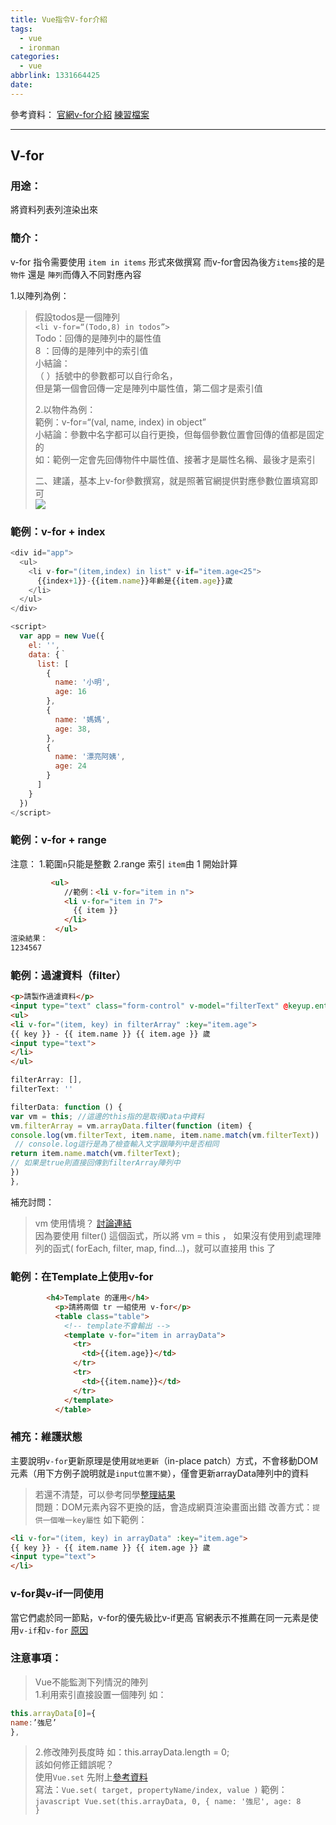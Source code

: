 ```yaml
---
title: Vue指令V-for介紹
tags:
  - vue
  - ironman
categories:
  - vue
abbrlink: 1331664425
date:
---
```


參考資料：
[官網v-for介紹](https://cn.vuejs.org/v2/guide/list.html)
[練習檔案](https://codepen.io/chunwen/pen/xvYyRG?editors=1010)
<!-- more -->
- - - -
## V-for
### 用途：
將資料列表列渲染出來

### 簡介：
v-for 指令需要使用 `item in items` 形式來做撰寫
而v-for會因為後方`items`接的是 `物件` 還是 `陣列`而傳入不同對應內容

 1.以陣列為例：
> 假設todos是一個陣列  
> `<li v-for=“(Todo,8) in todos”>`  
> Todo：回傳的是陣列中的屬性值  
> 8 ：回傳的是陣列中的索引值  
> 小結論：  
> （ ）括號中的參數都可以自行命名，  
> 但是第一個會回傳一定是陣列中屬性值，第二個才是索引值  
>   
> 2.以物件為例：  
> 範例：v-for=“(val, name, index) in object”  
> 小結論：參數中名字都可以自行更換，但每個參數位置會回傳的值都是固定的  
> 如：範例一定會先回傳物件中屬性值、接著才是屬性名稱、最後才是索引  
>   
> 二、建議，基本上v-for參數撰寫，就是照著官網提供對應參數位置填寫即可  
![](https://i.imgur.com/aD5asbF.png)

### 範例：v-for + index
```javascript
<div id="app">
  <ul>
    <li v-for="(item,index) in list" v-if="item.age<25">
      {{index+1}}-{{item.name}}年齡是{{item.age}}歲
    </li>
  </ul>
</div>

<script>
  var app = new Vue({
    el: '',
    data: {｀
      list: [
        {
          name: '小明',
          age: 16
        },
        {
          name: '媽媽',
          age: 38,
        },
        {
          name: '漂亮阿姨',
          age: 24
        }
      ]
    }
  })
</script>
```

### 範例：v-for + range
注意：
1.範圍`n`只能是整數
2.range 索引 `item`由 1 開始計算
```html
         <ul>
            //範例：<li v-for="item in n">
            <li v-for="item in 7">
              {{ item }}
            </li>
          </ul>
渲染結果：
1234567
```

### 範例：過濾資料（filter）
```html
<p>請製作過濾資料</p>
<input type="text" class="form-control" v-model="filterText" @keyup.enter='filterData'>
<ul>
<li v-for="(item, key) in filterArray" :key="item.age">
{{ key }} - {{ item.name }} {{ item.age }} 歲 
<input type="text">
</li>
</ul>
```
```javascript
filterArray: [],
filterText: ''

filterData: function () {
var vm = this; //這邊的this指的是取得Data中資料
vm.filterArray = vm.arrayData.filter(function (item) {
console.log(vm.filterText, item.name, item.name.match(vm.filterText))
 // console.log這行是為了檢查輸入文字跟陣列中是否相同
return item.name.match(vm.filterText);
// 如果是true則直接回傳到filterArray陣列中
})
},
```
補充討問：
> vm 使用情境？ [討論連結](https://www.udemy.com/vue-hexschool/learn/lecture/10271490#questions/6445048)  
> 因為要使用 filter() 這個函式，所以將 vm = this ， 如果沒有使用到處理陣列的函式( forEach, filter, map, find...)，就可以直接用 this 了  

### 範例：在Template上使用v-for
```html
        <h4>Template 的運用</h4>
          <p>請將兩個 tr 一組使用 v-for</p>
          <table class="table">
            <!-- template不會輸出 -->
            <template v-for="item in arrayData">
              <tr>
                <td>{{item.age}}</td>
              </tr>
              <tr>
                <td>{{item.name}}</td>
              </tr>
            </template>
          </table>
```

### 補充：維護狀態
主要說明`v-for`更新原理是使用`就地更新`（in-place patch）方式，不會移動DOM元素（用下方例子說明就是`input位置不變`），僅會更新arrayData陣列中的資料 
> 若還不清楚，可以參考同學[整理結果](https://www.udemy.com/vue-hexschool/learn/lecture/10271490#questions/6599536)  
問題：DOM元素內容不更換的話，會造成網頁渲染畫面出錯
改善方式：`提供一個唯一key屬性`
如下範例：
```html
<li v-for="(item, key) in arrayData" :key="item.age">
{{ key }} - {{ item.name }} {{ item.age }} 歲 
<input type="text">
</li>
```

### v-for與v-if一同使用
當它們處於同一節點，v-for的優先級比v-if更高
官網表示不推薦在同一元素是使用`v-if`和`v-for` [原因](https://cn.vuejs.org/v2/style-guide/#%E9%81%BF%E5%85%8D-v-if-%E5%92%8C-v-for-%E7%94%A8%E5%9C%A8%E4%B8%80%E8%B5%B7-%E5%BF%85%E8%A6%81)

### 注意事項：
> Vue不能監測下列情況的陣列  
> 1.利用索引直接設置一個陣列 如：  
```javascript
this.arrayData[0]={
name:’強尼’
},
```
> 2.修改陣列長度時 如：this.arrayData.length = 0;  
> 該如何修正錯誤呢？  
> 使用`Vue.set` 先附上[參考資料](https://cn.vuejs.org/v2/api/#Vue-set)  
> 寫法：`Vue.set( target, propertyName/index, value )` 
> 範例：```javascript
   Vue.set(this.arrayData, 0, {
   name: '強尼',
   age: 8     }```


